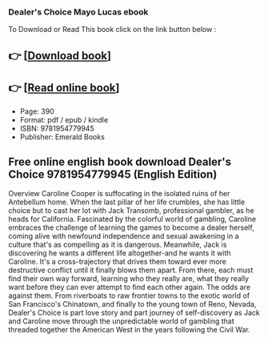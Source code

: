 ### Dealer's Choice Mayo Lucas ebook

To Download or Read This book click on the link button below :

## 👉  [**[Download book](http://get-pdfs.com/download.php?group=book&from=github.com&id=720496&lnk=1081 "Download book")**]

## 👉  [**[Read online book](http://get-pdfs.com/download.php?group=book&from=github.com&id=720496&lnk=1081 "Read online book")**]


* Page: 390
* Format: pdf / epub / kindle
* ISBN: 9781954779945
* Publisher: Emerald Books



## Free online english book download Dealer's Choice 9781954779945 (English Edition)


Overview
Caroline Cooper is suffocating in the isolated ruins of her Antebellum home. When the last pillar of her life crumbles, she has little choice but to cast her lot with Jack Transomb, professional gambler, as he heads for California. Fascinated by the colorful world of gambling, Caroline embraces the challenge of learning the games to become a dealer herself, coming alive with newfound independence and sexual awakening in a culture that&#039;s as compelling as it is dangerous. Meanwhile, Jack is discovering he wants a different life altogether-and he wants it with Caroline. It&#039;s a cross-trajectory that drives them toward ever more destructive conflict until it finally blows them apart. From there, each must find their own way forward, learning who they really are, what they really want before they can ever attempt to find each other again. The odds are against them. From riverboats to raw frontier towns to the exotic world of San Francisco&#039;s Chinatown, and finally to the young town of Reno, Nevada, Dealer&#039;s Choice is part love story and part journey of self-discovery as Jack and Caroline move through the unpredictable world of gambling that threaded together the American West in the years following the Civil War.



